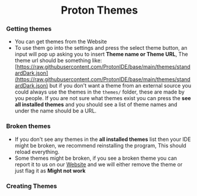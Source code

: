 # <center> Proton Themes</center>
### Getting themes
- You can get themes from the Website
- To use them go into the settings and press the select theme button, an input will pop up asking you to insert **Theme name or Theme URL**, The theme url should be something like: [https://raw.githubusercontent.com/ProtonIDE/base/main/themes/standardDark.json](https://raw.githubusercontent.com/ProtonIDE/base/main/themes/standardDark.json) but if you don't want a theme from an external source you could always use the themes in the `themes/` folder, these are made by you people. If you are not sure what themes exist you can press the **see all installed themes** and you should see a list of theme names and under the name should be a URL. 

### Broken themes
- If you don't see any themes in the **all installed themes** list then your IDE might be broken, we recommend reinstalling the program, This should reload everything.
- Some themes might be broken, if you see a broken theme you can report it to us on our [Website](https://example.com) and we will either remove the theme or just flag it as **Might not work** 

### Creating Themes
